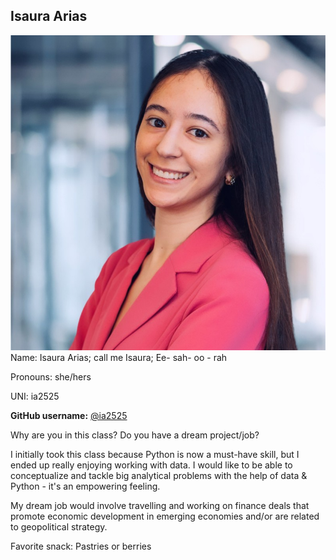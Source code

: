 ## Isaura Arias

![Isaura](/img/people/isaura.jpeg)
Name: Isaura Arias; call me Isaura; Ee- sah- oo - rah

Pronouns: she/hers

UNI: ia2525

**GitHub username:** [@ia2525](https://github.com/ia2525)

Why are you in this class? Do you have a dream project/job?

I initially took this class because Python is now a must-have skill, but I ended up really enjoying working with data. I would like to be able to conceptualize and tackle big analytical problems with the help of data & Python - it's an empowering feeling.

My dream job would involve travelling and working on finance deals that promote economic development in emerging economies and/or are related to geopolitical strategy.

Favorite snack: Pastries or berries
